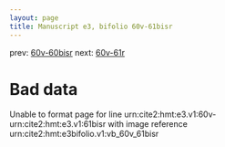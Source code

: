 ```yaml
---
layout: page
title: Manuscript e3, bifolio 60v-61bisr
---
```


prev: [60v-60bisr](../60v-60bisr/) next: [60v-61r](../60v-61r/)

# Bad data

Unable to format page for line urn:cite2:hmt:e3.v1:60v-urn:cite2:hmt:e3.v1:61bisr with image reference urn:cite2:hmt:e3bifolio.v1:vb_60v_61bisr
